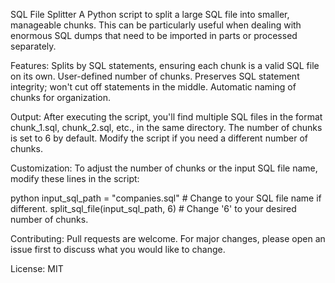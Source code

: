 SQL File Splitter
A Python script to split a large SQL file into smaller, manageable chunks. This can be particularly useful when dealing with enormous SQL dumps that need to be imported in parts or processed separately.

Features:
Splits by SQL statements, ensuring each chunk is a valid SQL file on its own.
User-defined number of chunks.
Preserves SQL statement integrity; won't cut off statements in the middle.
Automatic naming of chunks for organization.



Output:
After executing the script, you'll find multiple SQL files in the format chunk_1.sql, chunk_2.sql, etc., in the same directory.
The number of chunks is set to 6 by default. Modify the script if you need a different number of chunks.

Customization:
To adjust the number of chunks or the input SQL file name, modify these lines in the script:

python
input_sql_path = "companies.sql"  # Change to your SQL file name if different.
split_sql_file(input_sql_path, 6)  # Change '6' to your desired number of chunks.

Contributing:
Pull requests are welcome. For major changes, please open an issue first to discuss what you would like to change.

License:
MIT
